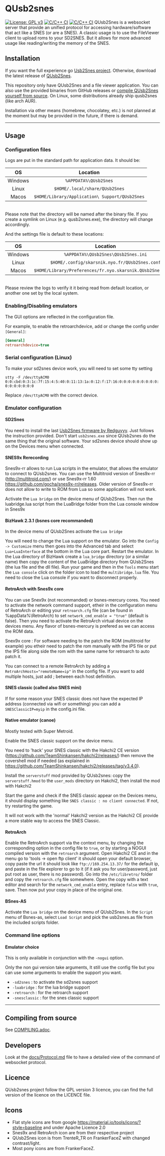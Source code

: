 # QUsb2snes

[![License: GPL v3](https://img.shields.io/badge/License-GPLv3-blue.svg)](https://www.gnu.org/licenses/gpl-3.0)
[![C/C++ CI](https://github.com/Skarsnik/QUsb2snes/actions/workflows/buildlinux.yml/badge.svg)](https://github.com/Skarsnik/QUsb2snes/actions/workflows/buildlinux.yml)
[![C/C++ CI](https://github.com/Skarsnik/QUsb2snes/actions/workflows/windows.yml/badge.svg)](https://github.com/Skarsnik/QUsb2snes/actions/workflows/windows.yml)
QUsb2Snes is a websocket server that provide an unified protocol for accessing hardware/software that act like a SNES (or are a SNES).
A classic usage is to use the FileViewer client to upload roms to your SD2SNES.
But it allows for more advanced usage like reading/writing the memory of the SNES.

## Installation

If you want the full experience go [Usb2Snes project](https://github.com/usb2snes/usb2snes/releases).
Otherwise, download the latest release of [QUsb2Snes](https://github.com/Skarsnik/QUsb2snes/releases).

This repository only have QUsb2Snes and a file viewer application.
You can also use the provided binaries from GitHub releases or [compile QUsb2Snes yourself from source](COMPILING.adoc).
On Linux, some distributions already ship qusb2snes (like arch AUR).

Installation via other means (homebrew, chocolatey, etc.) is not planned at the moment but may be provided in the future, if there is demand.

---

## Usage

### Configuration files

Logs are put in the standard path for application data.
It should be:

|    OS    |                    Location                     |
|:-------: |:----------------------------------------------: |
| Windows  | `%APPDATA%\QUsb2Snes`                           |
| Linux    | `$HOME/.local/share/QUsb2Snes`                  |
| Macos    | `$HOME/Library/Application\ Support/QUsb2Snes`  |

\
Please note that the directory will be named after the binary file. If you create a symlink on Linux (e.g. qusb2snes.exe), the directory will change accordingly.

And the settings file is default to these locations:

|    OS    |                    Location                                  |
|:-------: |:-----------------------------------------------------------: |
| Windows  | `%APPDATA%\QUsb2Snes\QUsb2Snes.ini`                          |
| Linux    | `$HOME/.config/skarsnik.nyo.fr/QUsb2Snes.conf`              |
| Macos    | `$HOME/Library/Preferences/fr.nyo.skarsnik.QUsb2Snes.plist`  |

\
Please review the logs to verify it it being read from default location, or another one set by the local system.

### Enabling/Disabling emulators

The GUI options are reflected in the configuration file.

For example, to enable the retroarchdevice, add or change the config under `[General]`:

```ini
[General]
retroarchdevice=true
```

### Serial configuration (Linux)

To make your sd2snes device work, you will need to set some tty setting

`stty -F /dev/ttyACM0 0:0:cbd:0:3:1c:7f:15:4:5:40:0:11:13:1a:0:12:f:17:16:0:0:0:0:0:0:0:0:0:0:0:0:0:0:0:0`

Replace `/dev/ttyACM0` with the correct device.

### Emulator configuration

#### SD2Snes

You need to install the last [Usb2Snes firmware by Redguyyy](https://github.com/RedGuyyyy/sd2snes/releases/).
Just follows the instruction provided.
Don't start `usb2snes.exe` since QUsb2snes do the same thing that the original software.
Your sd2snes device should show up on the Devices menu when connected.

#### SNES9x Rerecording

Snes9x-rr allows to run Lua scripts in the emulator, that allows the emulator to connect to QUsb2snes. You can use the Multitroid version of Snes9x-rr (<http://multitroid.com/>) or use Snes9x-rr 1.60 <https://github.com/gocha/snes9x-rr/releases>. Older version of Snes9x-rr does not allow to write to ROM from Lua so some application will not work.

Activate the `Lua bridge` on the device menu of QUsb2Snes.
Then run the luabridge.lua script from the LuaBridge folder from the Lua console window in Snes9x

#### BizHawk 2.3.1 (bsnes core recommanded)

In the device menu of QUsb2Snes activate the `Lua bridge`

You will need to change the Lua support on the emulator. Go into the `Config -> Customize` menu then goes into the Advanced tab and select `Lua+LuaInterface` at the bottom in the Lua core part. Restart the emulator.
In the Lua directory of BizHawk create a `lua_bridge` directory (or a similar name) then copy the content of the LuaBridge directory from QUsb2Snes (the lua file and the dll file).
Run your game and then in the `Tools` menu start the `Lua console` click on the folder icon to load the `multibridge.lua` file. You need to close the Lua console if you want to disconnect properly.

#### RetroArch with Snes9x core

You can use Snex9x (not recommanded) or bsnes-mercury cores. You need to activate the network command support, etheir in the configuration menu of RetroArch or editing your `retroarch.cfg` file (can be found in %appData%\RetroArch) to set `network_cmd_enable = "true"` (default is false). Then you need to activate the RetroArch virtual device on the devices menu. Any flavor of bsnes-mercury is prefered as we can access the ROM data.

Snex9x core : For software needing to the patch the ROM (multitroid for example) you etheir need to patch the rom manually with the IPS file or put the IPS file along side the rom with the same name for retroarch to auto patch it.

You can connect to a remote RetroArch by adding a `RetroArchHosts="remoteName=ip"` in the config file. If you want to add multiple hosts, just add ; between each host definition.

#### SNES classic (called also SNES mini)

If for some reason your SNES classic does not have the expected IP address (connected via wifi or something) you can add a `SNESClassicIP=myip` in the config.ini file.

#### Native emulator (canoe)

Mostly tested with Super Metroid.

Enable the SNES classic support on the device menu.

You need to 'hack' your SNES classic with the Hakchi2 CE version (<https://github.com/TeamShinkansen/hakchi2/releases/>) then remove the covershell mod if needed (as explained in <https://github.com/TeamShinkansen/hakchi2/releases/tag/v3.4.0>).

Install the `serverstuff` mod provided by QUsb2snes: copy the `serverstuff.hmod` to the `user_mods` directory on Hakchi2, then install the mod with Hakchi2

Start the game and check if the SNES classic appear on the Devices menu, it should display something like `SNES classic : no client connected`. If not, try restarting the game.

It will not work with the 'normal' Hakchi2 version as the Hakchi2 CE provide a more stable way to access the SNES Classic.

#### RetroArch

Enable the RetroArch support via the context menu, by changing the corresponding option in the config file to `true`, or by starting a NOGUI compiled version with the `retroarch` argument.
Open Hakchi2 CE and in the menu go to 'tools -> open ftp client' it should open your default browser, copy paste the url it should look like `ftp://169.254.13.37/` for the default ip, and paste in the file explorer to go to it (if it ask you for user/password, just put root as user, there is no password).
Go into the `/etc/libretro/` folder and copy the `retroarch.cfg` file somewhere.
Open the copy with a text editor and search for the `network_cmd_enable` entry, replace `false` with `true`, save.
Then now put your copy in place of the original one.

#### BSnes-AS

Activate the `Lua bridge` on the device menu of QUsb2Snes.
In the `Script` menu of Bsnes-as, select `Load Script` and pick the usb2snes.as file from the included scripts folder.

### Command line options

#### Emulator choice

This is only available in conjunction with the `-nogui` option.

Only the non gui version take arguments, It still use the config file but you can use some arguments to enable the support you want.

* `-sd2snes` : to activate the sd2snes support
* `-luabridge` : for the lua bridge support
* `-retroarch` : for the retroarch support
* `-snesclassic` :  for the snes classic support

---

## Compiling from source

See [COMPILING.adoc](COMPILING.adoc).

## Developers

Look at the [docs/Protocol.md](docs/Protocol.md) file to have a detailed view of the command of websocket protocol.

## Licence

QUsb2snes project follow the GPL version 3 licence, you can find the full version of the licence on the LICENCE file.

## Icons

* Flat style icons are from google <https://material.io/tools/icons/?style=baseline> and under Apache Licence 2.0
* Snes9x and RetroArch icon are from their respective project
* QUsb2Snes icon is from TrenteR_TR on FrankerFaceZ with changed contrast/light.
* Most pony icons are from FrankerFaceZ.
